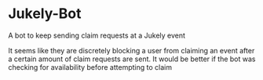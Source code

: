 # Jukely-Bot
A bot to keep sending claim requests at a Jukely event


It seems like they are discretely blocking a user from claiming an event after a certain amount of claim requests are sent.
It would be better if the bot was checking for availability before attempting to claim
